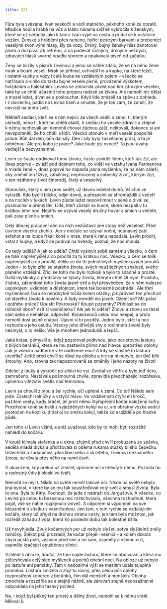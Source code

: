 ```yaml
---
title: XII
---
```


Fůra byla svázána. Ivan seskočil a vedl statného, pěkného koně za opratě. Mladice hodila hrábě na vůz a klátíc rukama svižně vykročila k ženským, které se už seřadily jako k tanci. Ivan vyjel na cestu a přidal se k ostatním vozům. Ženské s hráběmi přes rameno, hýřící pestrými barvami a brebentící veselými zvonivými hlasy, šly za vozy. Drsný, bujný ženský hlas zanotoval píseň a dozpíval ji k refrénu, a na padesát různých, drsných něžných, zdravých hlasů svorně vpadlo sborem a opakovaly píseň od začátku.

Ženy se blížily s písní k Levinovi a jemu se náhle zdálo, že se na něho žene mrak a bouře veselí. Mrak se přihnal, uchvátil ho a kupka, na které ležel, i ostatní kupky a vozy i celá louka se vzdáleným polem – všecko se natřásalo a vlnilo do taktu bujné veselé písně, provázené výskotem, hvízdáním a halekáním. Levina se zmocnila závist nad tím zdravým veselím, také by se chtěl účastnit toho projevu radosti ze života. Ale nemohl nic dělat a musel ležet, dívat se a poslouchat. Když lidé zmizeli za zpěvu z dohledu i z doslechu, padla na Levina tíseň a smutek, že je tak sám, že zahálí, že nevraží na tento svět.

Někteří sedláci, kteří se s ním nejvíc ze všech vadili o seno, ti, kterým ukřivdil, nebo ti, kteří ho chtěli ošidit, ti sedláci ho vesele zdravili a zřejmě k němu nechovali ani nemohli chovat žádnou zášť, nelitovali, dokonce si ani nevzpomněli, že ho chtěli ošidit. Všecko utonulo v moři veselé pospolité práce. Bůh dal den, bůh dal síly. Den i síly byly zasvěceny práci, a ta je odměnou. Ale pro koho je práce? Jaké bude její ovoce? To jsou úvahy vedlejší a bezvýznamné.

Levin se často obdivoval tomu životu, často záviděl lidem, kteří tak žijí, ale dnes poprvé – zvlášť pod dojmem toho, co viděl ve vztahu Ivana Parmenova k mladé ženě –, dnes poprvé ho napadla jasná myšlenka, že na něm záleží, aby změnil ten tíživý, zahálčivý, nepřirozený a sobecký život, kterým žije, v ten nádherný život činorodý, čistý a vespolný.

Staroušek, který s ním prve seděl, už dávno odešel domů. Všichni se vytratili. Kdo bydlil blízko, odjel domů, a přespolní se shromáždili k večeři a na nocleh v lukách. Levin zůstal ležet nepovšimnut v seně a díval se, poslouchal a přemýšlel. Lidé, kteří zůstali na louce, skoro nespali v tu krátkou letní noc. Nejdřív se ozýval veselý družný hovor a smích u večeře, pak zase písně a smích.

Celý dlouhý pracovní den na nich nezůstavil jiné stopy než veselost. Před úsvitem všecko ztichlo. Jen v močále se ozýval noční, neúnavný žabí skřehot a na louce frkali koně v mlze, která k ránu napadala. Levin procitl, vstal z kupky, a když se podíval na hvězdy, poznal, že noc minula.

Co tedy udělá? A jak to udělá? Chtěl vyslovit sobě samému všecko, o čem se tolik napřemýšlel a co procítil za tu krátkou noc. Všecko, o čem se tolik napřemýšlel a co procítil, dělilo se do tří jednotlivých myšlenkových proudů. Jeden – to bylo zříci se starého života, svých neužitečných znalostí, svého planého vzdělání. Zříci se toho mu bylo rozkoší a bylo to snadné a prosté. Další myšlenky a představy se týkaly života, kterým chtěl žít nyní. Prostotu, čistotu, zákonitost toho života jasně cítil a byl přesvědčen, že v něm nalezne uspokojení, uklidnění a důstojnost, které tak bolestně postrádal. Ale třetí myšlenková řada se neodbytně točila kolem otázky, jak provést ten přechod od starého života k novému. A tady neviděl nic jasně. Oženit se? Mít práci i potřebu práce? Opustit Pokrovské? Koupit pozemky? Přihlásit se do rolnické obce? Vzít si vesničanku? Ale jak to udělá? Znovu a znovu se tázal sám sebe a nenalézal odpověď. Koneckonců celou noc nespal, a proto nemohl dost jasně chápat. Ujasní si to později. Jedno bylo jisté: ta noc rozhodla o jeho osudu. Všecky jeho dřívější sny o rodinném životě byly nesmysl, o to nešlo. Vše je mnohem jednodušší a lepší…

Jaká krása, pomyslil si, když pozoroval podivnou, jako perleťovou lasturu z bílých beránků, která se mu zastavila přímo nad hlavou uprostřed oblohy. Jak je všecko nádherné v té nádherné noci! A kdy se vlastně ta lastura utvořila? Ještě před chvílí se díval na oblohu a nic na ní nebylo, jen dvě bílé šmouhy. Ano, zrovna tak nepozorovaně se změnily i jeho názory na život!

Odešel z louky a vykročil po silnici ke vsi. Zvedal se větřík a bylo teď šero, zamračeno. Nastávala pošmourná chvíle, zpravidla předcházející rozbřesku, úplnému vítězství světla nad temnotou.

Levin se choulil zimou a šel rychle, oči upřené k zemi. Co to? Někdo sem jede. Zaslechl rolničky a vztyčil hlavu. Ve vzdálenosti čtyřiceti kroků, pažitem cesty, kudy kráčel, jel proti němu čtyřspřežní kočár naložený kufry. Prostřední koně se tiskli z vyježděných kolejí na oj, ale obratný vozka sedící pootočen na kozlíku držel oj ve směru kolejí, takže kola ujížděla po hladké půdě.

Jen toho si Levin všiml, a aniž uvažoval, kdo by to mohl být, roztržitě nahlédl do kočáru.

V koutě klímala stařenka a u okna, zřejmě před chvílí probuzená ze spánku, seděla mladá dívka a přidržovala si oběma rukama stužky bílého čepečku. Ušlechtilá a zádumčivá, plná líbezného a složitého, Levinovi neznámého života, se dívala přes něho na ranní úsvit.

V okamžení, kdy přelud už zmizel, upřímné oči vzhlédly k němu. Poznala ho a radostný údiv jí bleskl ve tváři.

Nemohl se mýlit. Nikdo na světě neměl takové oči. Nikde na světě nebyla jiná bytost, v které by se mu tak soustřeďoval celý svět a smysl života. Byla to ona. Byla to Kitty. Pochopil, že jede z nádraží do Jergušova. A všecko, co Levina po celou tu bezesnou noc rozechvívalo, všechna rozhodnutí, která pojal, vše se náhle rozplynulo vniveč. S odporem si vzpomněl na své blouznění o sňatku s vesničankou. Jen tam, v tom rychle se vzdalujícím kočáře, který už přejel na druhou stranu cesty, jen tam byla možnost, jak rozřešit záhadu života, která ho poslední dobu tak bolestně tížila.

Už nevyhlédla. Zvuk kočárových per už nebylo slyšet, sotva slyšitelně zněly rolničky. Štěkot psů prozradil, že kočár přejel i vesnici – a kolem dokola zbyla pustá pole, vesnice před ním a on sám, osamělý a všemu cizí, osaměle kráčející opuštěnou silnicí.

Vzhlédl k obloze, doufal, že tam najde lasturu, které se obdivoval a která mu ztělesňovala celý sled myšlenek a pocitů dnešní noci. Na obloze už nebylo po lastuře ani památky. Tam v nedozírné výši se mezitím udála tajuplná proměna. Lastura zmizela a zbyl tu rovný, přes celou půli oblohy rozprostřený koberec z beránků, čím dál menších a menších. Obloha zmodrala a rozzářila se a stejně něžně, ale zároveň stejně nedosažitelně odpovídala na jeho tázavý pohled.

Ne, i když byl pěkný ten prostý a dělný život, nemohl se k němu vrátit. Miloval _ji._
